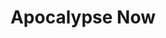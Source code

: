 ---
layout: post
title: Apocalypse Now
director: Francis Ford Coppola
year: 1979
cover: https://images.mubicdn.net/images/film/1537/cache-29806-1598979339/image-w1280.jpg
imdb250: true
cannes: true
---
